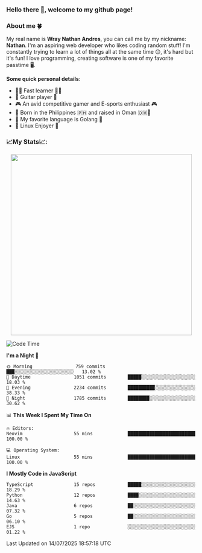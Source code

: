 ### **Hello there 👋, welcome to my github page!**

### **About me 🍀**

My real name is **Wray Nathan Andres**, you can call me by my nickname: **Nathan**. I'm an aspiring web developer who likes coding random stuff! I'm constantly trying to learn a lot of things all at the same time 😊, it's hard but it's fun! I love programming, creating software is one of my favorite passtime 🖥️.

<!-- <img src="https://pbs.twimg.com/media/FYEVH6GaAAE064l?format=jpg&name=medium" width="425" height="215" align="right" /> -->

**Some quick personal details**:

- 🚗💨 Fast learner 🚗💨
- 🎸 Guitar player 🎸
- 🎮 An avid competitive gamer and E-sports enthusiast 🎮
- 🐤 Born in the Philippines 🇵🇭 and raised in Oman 🇴🇲🐤
- 🦦 My favorite language is Golang 🦦
- 🐧 Linux Enjoyer 🐧

### **📈My Stats📈:**

<div style="display: flex; justify-content: center;">
    <img src="https://github-readme-stats.vercel.app/api?username=Ethea2&show_icons=true&count_private=true&theme=midnight-purple&hide_border=true" width="480"/>
    <!-- <img src="https://streak-stats.demolab.com?user=Ethea2&theme=midnight-purple&hide_border=true"/> -->
</div>

<!-- ### **⏲️This week I spent my time on⏲️:** -->
<!---->
<!-- ![Ethea's Waka Stats](https://github-readme-stats.vercel.app/api/wakatime?username=Ethea2&theme=midnight-purple&count_private=true&layout=compact) -->

<!--START_SECTION:waka-->
![Code Time](http://img.shields.io/badge/Code%20Time-743%20hrs%2011%20mins-blue)

**I'm a Night 🦉** 

```text
🌞 Morning                759 commits         ███░░░░░░░░░░░░░░░░░░░░░░   13.02 % 
🌆 Daytime                1051 commits        █████░░░░░░░░░░░░░░░░░░░░   18.03 % 
🌃 Evening                2234 commits        ██████████░░░░░░░░░░░░░░░   38.33 % 
🌙 Night                  1785 commits        ████████░░░░░░░░░░░░░░░░░   30.62 % 
```


📊 **This Week I Spent My Time On** 

```text
🔥 Editors: 
Neovim                   55 mins             █████████████████████████   100.00 % 

💻 Operating System: 
Linux                    55 mins             █████████████████████████   100.00 % 
```

**I Mostly Code in JavaScript** 

```text
TypeScript               15 repos            █████░░░░░░░░░░░░░░░░░░░░   18.29 % 
Python                   12 repos            ████░░░░░░░░░░░░░░░░░░░░░   14.63 % 
Java                     6 repos             ██░░░░░░░░░░░░░░░░░░░░░░░   07.32 % 
Go                       5 repos             ██░░░░░░░░░░░░░░░░░░░░░░░   06.10 % 
EJS                      1 repo              ░░░░░░░░░░░░░░░░░░░░░░░░░   01.22 % 
```




 Last Updated on 14/07/2025 18:57:18 UTC
<!--END_SECTION:waka-->
